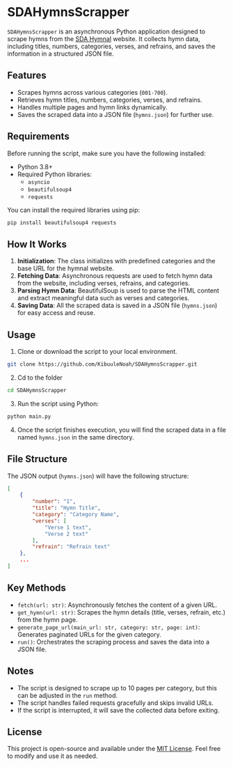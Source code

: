 # SDAHymnsScrapper

`SDAHymnsScrapper` is an asynchronous Python application designed to scrape hymns from the [SDA Hymnal](https://sdahymnals.com) website. It collects hymn data, including titles, numbers, categories, verses, and refrains, and saves the information in a structured JSON file.

## Features

- Scrapes hymns across various categories (`001-700`).
- Retrieves hymn titles, numbers, categories, verses, and refrains.
- Handles multiple pages and hymn links dynamically.
- Saves the scraped data into a JSON file (`hymns.json`) for further use.

## Requirements

Before running the script, make sure you have the following installed:

- Python 3.8+
- Required Python libraries:
  - `asyncio`
  - `beautifulsoup4`
  - `requests`

You can install the required libraries using pip:

```bash
pip install beautifulsoup4 requests
```

## How It Works

1. **Initialization**: The class initializes with predefined categories and the base URL for the hymnal website.
2. **Fetching Data**: Asynchronous requests are used to fetch hymn data from the website, including verses, refrains, and categories.
3. **Parsing Hymn Data**: BeautifulSoup is used to parse the HTML content and extract meaningful data such as verses and categories.
4. **Saving Data**: All the scraped data is saved in a JSON file (`hymns.json`) for easy access and reuse.

## Usage

1. Clone or download the script to your local environment.

```bash
git clone https://github.com/KibuuleNoah/SDAHymnsScrapper.git
```

2. Cd to the folder

```bash
cd SDAHymnsScrapper
```

3. Run the script using Python:

```bash
python main.py
```

4. Once the script finishes execution, you will find the scraped data in a file named `hymns.json` in the same directory.

## File Structure

The JSON output (`hymns.json`) will have the following structure:

```json
[
    {
        "number": "1",
        "title": "Hymn Title",
        "category": "Category Name",
        "verses": [
            "Verse 1 text",
            "Verse 2 text"
        ],
        "refrain": "Refrain text"
    },
    ...
]
```

## Key Methods

- `fetch(url: str)`: Asynchronously fetches the content of a given URL.
- `get_hymn(url: str)`: Scrapes the hymn details (title, verses, refrain, etc.) from the hymn page.
- `generate_page_url(main_url: str, category: str, page: int)`: Generates paginated URLs for the given category.
- `run()`: Orchestrates the scraping process and saves the data into a JSON file.

## Notes

- The script is designed to scrape up to 10 pages per category, but this can be adjusted in the `run` method.
- The script handles failed requests gracefully and skips invalid URLs.
- If the script is interrupted, it will save the collected data before exiting.

## License

This project is open-source and available under the [MIT License](https://github.com/KibuuleNoah/SDAHymnsScrapper?tab=MIT-1-ov-file#). Feel free to modify and use it as needed.
